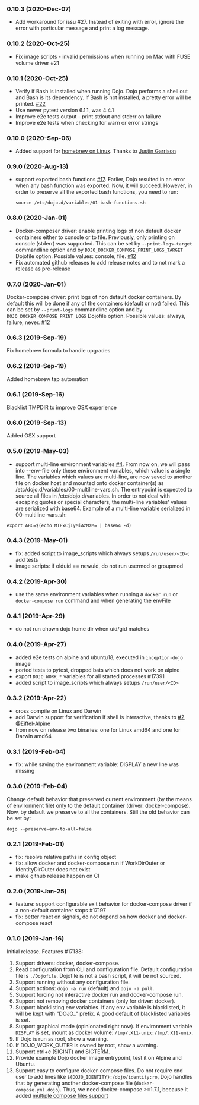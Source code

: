 ### 0.10.3 (2020-Dec-07)

* Add workaround for issu #27. Instead of exiting with error, ignore the error with particular message and print a log message.

### 0.10.2 (2020-Oct-25)

* Fix image scripts - invalid permissions when running on Mac with FUSE volume driver \#21 

### 0.10.1 (2020-Oct-25)

* Verify if Bash is installed when running Dojo. Dojo performs a shell out and Bash is its dependency. If Bash is not installed, a pretty error will be printed. [#22](https://github.com/kudulab/dojo/issues/22)
* Use newer pytest version 6.1.1, was 4.4.1
* Improve e2e tests output - print stdout and stderr on failure
* Improve e2e tests when checking for warn or error strings

### 0.10.0 (2020-Sep-06)

* Added support for [homebrew on Linux](https://github.com/kudulab/dojo/pull/20). Thanks to [Justin Garrison](https://github.com/rothgar)

### 0.9.0 (2020-Aug-13)

* support exported bash functions [#17](https://github.com/kudulab/dojo/issues/17).
   Earlier, Dojo resulted in an error when any bash function was exported. Now,
   it will succeed. However, in order to preserve all the exported bash functions, you
   need to run:
   ```
   source /etc/dojo.d/variables/01-bash-functions.sh
   ```

### 0.8.0 (2020-Jan-01)

* Docker-composer driver: enable printing logs of non default docker containers either to console or to file.
 Previously, only printing on console (stderr) was supported. This can be set by `--print-logs-target`
 commandline option and by `DOJO_DOCKER_COMPOSE_PRINT_LOGS_TARGET` Dojofile option.
 Possible values: console, file. [#12](https://github.com/kudulab/dojo/issues/12)
* Fix automated github releases to add release notes and to not mark a release as pre-release

### 0.7.0 (2020-Jan-01)

Docker-compose driver: print logs of non default docker containers. By default this will be done if any
 of the containers (default or not) failed. This can be set by `--print-logs` commandline option
 and by `DOJO_DOCKER_COMPOSE_PRINT_LOGS` Dojofile option.
 Possible values: always, failure, never. [#12](https://github.com/kudulab/dojo/issues/12)

### 0.6.3 (2019-Sep-19)

Fix homebrew formula to handle upgrades

### 0.6.2 (2019-Sep-19)

Added homebrew tap automation

### 0.6.1 (2019-Sep-16)

Blacklist TMPDIR to improve OSX experience

### 0.6.0 (2019-Sep-13)

Added OSX support

### 0.5.0 (2019-May-03)

* support multi-line environment variables [#4](https://github.com/ai-traders/dojo/issues/4).
 From now on, we will pass into --env-file only these environment variables, which value is a single line.
 The variables which values are multi-line, are now saved to another file on docker host and mounted onto
 docker container(s) as /etc/dojo.d/variables/00-multiline-vars.sh. The entrypoint is expected to source
 all files in /etc/dojo.d/variables.
 In order to not deal with escaping quotes or special characters, the multi-line variables' values are
 serialized with base64. Example of a multi-line variable serialized in 00-multiline-vars.sh:
 ```
 export ABC=$(echo MTExCjIyMiAzMzM= | base64 -d)
 ```

### 0.4.3 (2019-May-01)

* fix: added script to image_scripts which always setups `/run/user/<ID>`;
 add tests
* image scripts: if olduid == newuid, do not run usermod or groupmod

### 0.4.2 (2019-Apr-30)

* use the same environment variables when running a `docker run` or `docker-compose run` command and
when generating the envFile

### 0.4.1 (2019-Apr-29)

* do not run chown dojo home dir when uid/gid matches

### 0.4.0 (2019-Apr-27)

* added e2e tests on alpine and ubuntu18, executed in `inception-dojo` image
* ported tests to pytest, dropped bats which does not work on alpine
* export `DOJO_WORK_*` variables for all started processes \#17391
* added script to image_scripts which always setups `/run/user/<ID>`

### 0.3.2 (2019-Apr-22)

* cross compile on Linux and Darwin
* add Darwin support for verification if shell is interactive, thanks to [#2](https://github.com/ai-traders/dojo/pull/2), [@Eiffel-Alpine](https://github.com/Eiffel-Alpine)
* from now on release two binaries: one for Linux amd64 and one for Darwin amd64

### 0.3.1 (2019-Feb-04)

* fix: while saving the environment variable: DISPLAY a new line was missing

### 0.3.0 (2019-Feb-04)

Change default behavior that preserved current environment (by the means of environment file) only to the default
container (driver: docker-compose). Now, by default we preserve to all the containers. Still the old behavior can
be set by:
```
dojo --preserve-env-to-all=false
```


### 0.2.1 (2019-Feb-01)

* fix: resolve relative paths in config object
* fix: allow docker and docker-compose run if WorkDirOuter or IdentityDirOuter does not exist
* make github release happen on CI

### 0.2.0 (2019-Jan-25)

* feature: support configurable exit behavior for docker-compose driver if a non-default container stops #17197
* fix: better react on signals, do not depend on how docker and docker-compose react

### 0.1.0 (2019-Jan-16)

Initial release. Features #17138:
   1. Support drivers: docker, docker-compose.
   1. Read configuration from CLI and configuration file. Default configuration file is `./Dojofile`. Dojofile is not a bash script, it will be not sourced.
   1. Support running without any configuration file.
   1. Support actions: `dojo -a run` (default) and `dojo -a pull`.
   1. Support forcing not interactive docker run and docker-compose run.
   1. Support not removing docker containers (only for driver: docker).
   1. Support blacklisting env variables. If any env variable is blacklisted, it will be kept with "DOJO_" prefix. A good default of blacklisted variables is set.
   1. Support graphical mode (opinionated right now). If environment variable `DISPLAY` is set, mount as docker volume: `/tmp/.X11-unix:/tmp/.X11-unix`.
   1. If Dojo is run as root, show a warning.
   1. If DOJO_WORK_OUTER is owned by root, show a warning.
   1. Support ctrl+c (SIGINT) and SIGTERM.
   1. Provide example Dojo docker image entrypoint, test it on Alpine and Ubuntu.
   1. Support easy to configure docker-compose files. Do not require end user to add lines like `${DOJO_IDENTITY}:/dojo/identity:ro`,
      Dojo handles that by generating another docker-compose file (`docker-compose.yml.dojo`).
      Thus, we need docker-compose >=1.7.1, because it added [multiple compose files support](https://docs.docker.com/compose/extends/#multiple-compose-files)
